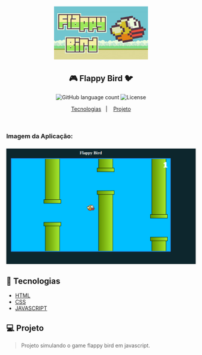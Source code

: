 <h1 align="center">
    <img alt="Logo" src="./imagens/logo.jpg" width="250px" />
</h1>

<h2 align="center">
   <p>🎮 Flappy Bird 🐦</p>
</h2>

<p align="center">
  <img alt="GitHub language count" src="https://img.shields.io/github/languages/count/juliano-soares/flappy-bird-JavaScript">

  <img alt="License" src="https://img.shields.io/badge/license-MIT-brightgreen">
</p>

<p align="center">
  <a href="#rocket-tecnologias">Tecnologias</a>&nbsp;&nbsp;&nbsp;|&nbsp;&nbsp;&nbsp;
  <a href="#computer-projeto">Projeto</a>
</p>

<br>
<h3>Imagem da Aplicação:<h3>
<p align="center">
  <img alt="Protótipo" width="1024" src="./imagens/flappyBird.png" >
</p>

## :rocket: Tecnologias
- [HTML](https://www.w3schools.com/js/js_htmldom_document.asp)
- [CSS](https://devdocs.io/css/)
- [JAVASCRIPT](https://devdocs.io/javascript/)

## :computer: Projeto
> Projeto simulando o game flappy bird em javascript.

